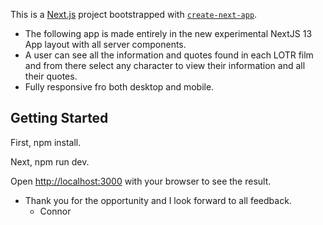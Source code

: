 This is a [Next.js](https://nextjs.org/) project bootstrapped with [`create-next-app`](https://github.com/vercel/next.js/tree/canary/packages/create-next-app).

- The following app is made entirely in the new experimental NextJS 13 App layout with all server components.
- A user can see all the information and quotes found in each LOTR film and from there select any character to view their information and all their quotes.
- Fully responsive fro both desktop and mobile.

## Getting Started

First, npm install.

Next, npm run dev.

Open [http://localhost:3000](http://localhost:3000) with your browser to see the result.

- Thank you for the opportunity and I look forward to all feedback.
  - Connor

